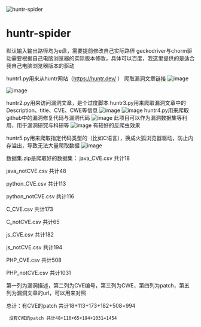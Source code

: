 ![huntr-spider](https://socialify.git.ci/xulei1112/huntr-spider/image?font=Source%20Code%20Pro&language=1&logo=https%3A%2F%2Favatars.githubusercontent.com%2Fu%2F64565724%3Fv%3D4&name=1&pattern=Overlapping%20Hexagons&theme=Dark)
# huntr-spider
默认输入输出路径均为e盘，需要提前修改自己实际路径
geckodriver与chorm驱动需要根据自己电脑浏览器的实际版本修改，具体可以百度，我这里提供的是适合我自己电脑浏览器版本的驱动

huntr1.py用来从huntr网站（https://huntr.dev/ ）
爬取漏洞文章链接
![image](https://user-images.githubusercontent.com/64565724/230029991-d921541a-cb6b-4e0d-92f3-b75fc11c6fc0.png)

![image](https://user-images.githubusercontent.com/64565724/230029555-6a63c661-de7a-4e9f-bf03-93e0c3b7d55c.png)


huntr2.py用来访问漏洞文章，是个过度脚本
huntr3.py用来爬取漏洞文章中的Description、title、CVE、CWE等信息
![image](https://user-images.githubusercontent.com/64565724/230030070-832e9354-9f04-47fd-8faa-16ada760f4ea.png)
![image](https://user-images.githubusercontent.com/64565724/230030415-602f7d7d-8d08-4609-bae6-3e7c35085cef.png)
huntr4.py用来爬取github中的漏洞修复代码与漏洞代码
![image](https://user-images.githubusercontent.com/64565724/230030662-6b583475-6054-4b1d-bd29-6eda44765459.png)
此项目可以作为漏洞数据集等利用，用于漏洞研究与科研等
![image](https://user-images.githubusercontent.com/64565724/230545240-b1cf7718-c70f-41c4-bf00-5826c2373364.png)
有较好的反爬虫效果

huntr5.py用来爬取指定代码类型的（比如C语言），换成火狐浏览器驱动，防止内存溢出，导致无法大量爬取数据
![image](https://user-images.githubusercontent.com/64565724/231638855-715182f1-6b4e-4d1f-8d7d-770a70279179.png)

数据集.zip是爬取好的数据集：
java_CVE.csv     共计18

java_notCVE.csv        共计48

python_CVE.csv                            			      共计113

python_notCVE.csv					              共计116

C_CVE.csv				                        共计173

C_notCVE.csv					                  共计65

js_CVE.csv					                    共计182

js_notCVE.csv					                  共计194

PHP_CVE.csv                             共计508

PHP_notCVE.csv				                  共计1031

第一列为漏洞描述，第二列为CVE编号，第三列为CWE，第四列为patch，第五列为漏洞文章的url，可以用来对照

总计：有CVE的patch 共计18+113+173+182+508=994

     没有CVE的patch 共计48+116+65+194+1031=1454
     
